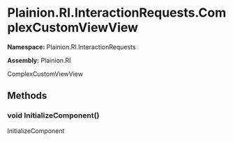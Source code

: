 
# Plainion.RI.InteractionRequests.ComplexCustomViewView

**Namespace:** Plainion.RI.InteractionRequests

**Assembly:** Plainion.RI

ComplexCustomViewView


## Methods

### void InitializeComponent()

InitializeComponent
